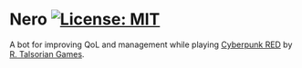 # Nero [![License: MIT](https://img.shields.io/badge/License-MIT-yellow.svg)](https://opensource.org/licenses/MIT)
A bot for improving QoL and management while playing [Cyberpunk RED](https://rtalsoriangames.com/cyberpunk/) by [R. Talsorian Games](https://rtalsoriangames.com).
